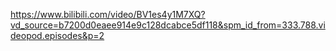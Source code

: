 https://www.bilibili.com/video/BV1es4y1M7XQ?vd_source=b7200d0eaee914e9c128dcabce5df118&spm_id_from=333.788.videopod.episodes&p=2